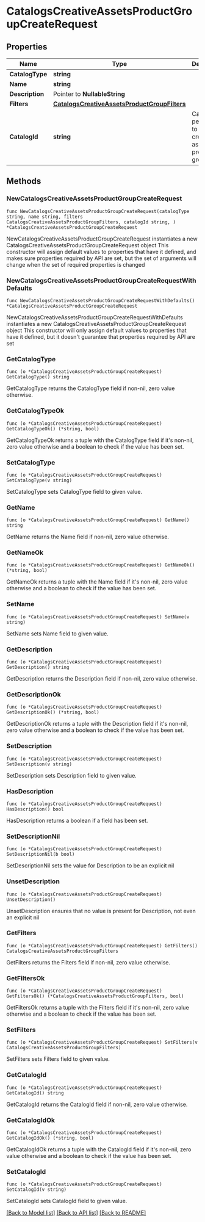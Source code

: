 # CatalogsCreativeAssetsProductGroupCreateRequest

## Properties

Name | Type | Description | Notes
------------ | ------------- | ------------- | -------------
**CatalogType** | **string** |  | 
**Name** | **string** |  | 
**Description** | Pointer to **NullableString** |  | [optional] 
**Filters** | [**CatalogsCreativeAssetsProductGroupFilters**](CatalogsCreativeAssetsProductGroupFilters.md) |  | 
**CatalogId** | **string** | Catalog id pertaining to the creative assets product group. | 

## Methods

### NewCatalogsCreativeAssetsProductGroupCreateRequest

`func NewCatalogsCreativeAssetsProductGroupCreateRequest(catalogType string, name string, filters CatalogsCreativeAssetsProductGroupFilters, catalogId string, ) *CatalogsCreativeAssetsProductGroupCreateRequest`

NewCatalogsCreativeAssetsProductGroupCreateRequest instantiates a new CatalogsCreativeAssetsProductGroupCreateRequest object
This constructor will assign default values to properties that have it defined,
and makes sure properties required by API are set, but the set of arguments
will change when the set of required properties is changed

### NewCatalogsCreativeAssetsProductGroupCreateRequestWithDefaults

`func NewCatalogsCreativeAssetsProductGroupCreateRequestWithDefaults() *CatalogsCreativeAssetsProductGroupCreateRequest`

NewCatalogsCreativeAssetsProductGroupCreateRequestWithDefaults instantiates a new CatalogsCreativeAssetsProductGroupCreateRequest object
This constructor will only assign default values to properties that have it defined,
but it doesn't guarantee that properties required by API are set

### GetCatalogType

`func (o *CatalogsCreativeAssetsProductGroupCreateRequest) GetCatalogType() string`

GetCatalogType returns the CatalogType field if non-nil, zero value otherwise.

### GetCatalogTypeOk

`func (o *CatalogsCreativeAssetsProductGroupCreateRequest) GetCatalogTypeOk() (*string, bool)`

GetCatalogTypeOk returns a tuple with the CatalogType field if it's non-nil, zero value otherwise
and a boolean to check if the value has been set.

### SetCatalogType

`func (o *CatalogsCreativeAssetsProductGroupCreateRequest) SetCatalogType(v string)`

SetCatalogType sets CatalogType field to given value.


### GetName

`func (o *CatalogsCreativeAssetsProductGroupCreateRequest) GetName() string`

GetName returns the Name field if non-nil, zero value otherwise.

### GetNameOk

`func (o *CatalogsCreativeAssetsProductGroupCreateRequest) GetNameOk() (*string, bool)`

GetNameOk returns a tuple with the Name field if it's non-nil, zero value otherwise
and a boolean to check if the value has been set.

### SetName

`func (o *CatalogsCreativeAssetsProductGroupCreateRequest) SetName(v string)`

SetName sets Name field to given value.


### GetDescription

`func (o *CatalogsCreativeAssetsProductGroupCreateRequest) GetDescription() string`

GetDescription returns the Description field if non-nil, zero value otherwise.

### GetDescriptionOk

`func (o *CatalogsCreativeAssetsProductGroupCreateRequest) GetDescriptionOk() (*string, bool)`

GetDescriptionOk returns a tuple with the Description field if it's non-nil, zero value otherwise
and a boolean to check if the value has been set.

### SetDescription

`func (o *CatalogsCreativeAssetsProductGroupCreateRequest) SetDescription(v string)`

SetDescription sets Description field to given value.

### HasDescription

`func (o *CatalogsCreativeAssetsProductGroupCreateRequest) HasDescription() bool`

HasDescription returns a boolean if a field has been set.

### SetDescriptionNil

`func (o *CatalogsCreativeAssetsProductGroupCreateRequest) SetDescriptionNil(b bool)`

 SetDescriptionNil sets the value for Description to be an explicit nil

### UnsetDescription
`func (o *CatalogsCreativeAssetsProductGroupCreateRequest) UnsetDescription()`

UnsetDescription ensures that no value is present for Description, not even an explicit nil
### GetFilters

`func (o *CatalogsCreativeAssetsProductGroupCreateRequest) GetFilters() CatalogsCreativeAssetsProductGroupFilters`

GetFilters returns the Filters field if non-nil, zero value otherwise.

### GetFiltersOk

`func (o *CatalogsCreativeAssetsProductGroupCreateRequest) GetFiltersOk() (*CatalogsCreativeAssetsProductGroupFilters, bool)`

GetFiltersOk returns a tuple with the Filters field if it's non-nil, zero value otherwise
and a boolean to check if the value has been set.

### SetFilters

`func (o *CatalogsCreativeAssetsProductGroupCreateRequest) SetFilters(v CatalogsCreativeAssetsProductGroupFilters)`

SetFilters sets Filters field to given value.


### GetCatalogId

`func (o *CatalogsCreativeAssetsProductGroupCreateRequest) GetCatalogId() string`

GetCatalogId returns the CatalogId field if non-nil, zero value otherwise.

### GetCatalogIdOk

`func (o *CatalogsCreativeAssetsProductGroupCreateRequest) GetCatalogIdOk() (*string, bool)`

GetCatalogIdOk returns a tuple with the CatalogId field if it's non-nil, zero value otherwise
and a boolean to check if the value has been set.

### SetCatalogId

`func (o *CatalogsCreativeAssetsProductGroupCreateRequest) SetCatalogId(v string)`

SetCatalogId sets CatalogId field to given value.



[[Back to Model list]](../README.md#documentation-for-models) [[Back to API list]](../README.md#documentation-for-api-endpoints) [[Back to README]](../README.md)


